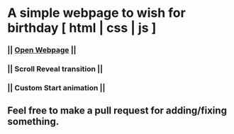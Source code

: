 # A simple webpage to wish for birthday [ html | css | js ] #

### || [Open Webpage](https://akianonymus.github.io/Happy_Birthday) || ###

### || Scroll Reveal transition || ###

### || Custom Start animation || ###
##
## Feel free to make a pull request for adding/fixing something. ##
